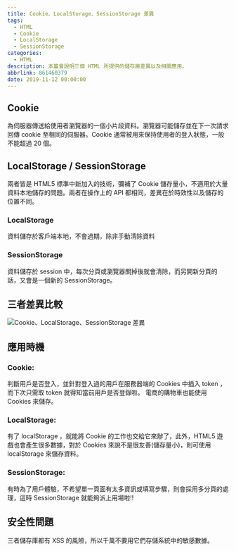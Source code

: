 ```yaml
---
title: Cookie、LocalStorage、SessionStorage 差異
tags:
  - HTML
  - Cookie
  - LocalStorage
  - SessionStorage
categories:
  - HTML
description: 本篇會說明三個 HTML 所提供的儲存庫差異以及相關應用。
abbrlink: 861460379
date: 2019-11-12 00:00:00
---
```

## Cookie
為伺服器傳送給使用者瀏覽器的一個小片段資料。瀏覽器可能儲存並在下一次請求回傳 cookie 至相同的伺服器。Cookie 通常被用來保持使用者的登入狀態，一般不能超過 20 個。
## LocalStorage / SessionStorage
兩者皆是 HTML5 標準中新加入的技術，彌補了 Cookie 儲存量小，不適用於大量資料本地儲存的問題。兩者在操作上的 API 都相同，差異在於時效性以及儲存的位置不同。
### LocalStorage
資料儲存於客戶端本地，不會過期，除非手動清除資料
### SessionStorage
資料儲存於 session 中，每次分頁或瀏覽器關掉後就會清除，而另開新分頁的話，又會是一個新的 SessionStorage。

## 三者差異比較
![Cookie、LocalStorage、SessionStorage 差異](https://i.imgur.com/IfuUsS3.png)

## 應用時機
### Cookie:
判斷用戶是否登入，並針對登入過的用戶在服務器端的 Cookies 中插入 token ，而下次只需取 token 就得知當前用戶是否登錄啦。
電商的購物車也能使用 Cookies 來儲存。

### LocalStorage:
有了 localStorage ，就能將 Cookie 的工作也交給它來辦了，此外，HTML5 遊戲也會產生很多數據，對於 Cookies 來說不是很友善(儲存量小)，則可使用 localStorage 來儲存資料。

### SessionStorage:
有時為了用戶體驗，不希望單一頁面有太多資訊或填寫步驟，則會採用多分頁的處理，這時 SessionStorage 就能夠派上用場啦!!

## 安全性問題
三者儲存庫都有 XSS 的風險，所以千萬不要用它們存儲系統中的敏感數據。